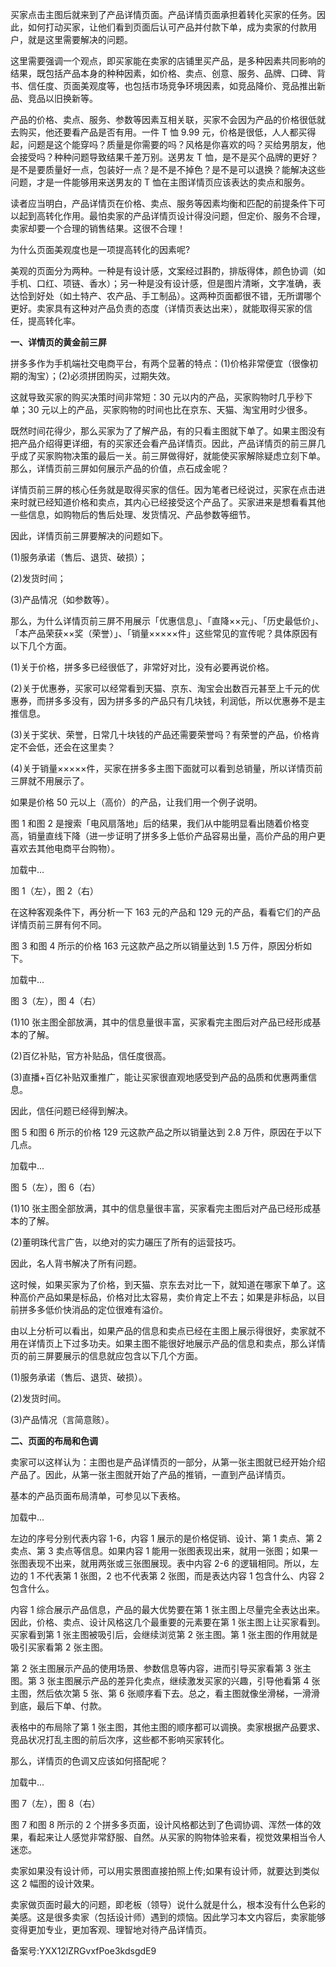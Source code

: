 买家点击主图后就来到了产品详情页面。产品详情页面承担着转化买家的任务。因此，如何打动买家，让他们看到页面后认可产品并付款下单，成为卖家的付款用户，就是这里需要解决的问题。

这里需要强调一个观点，即买家能在卖家的店铺里买产品，是多种因素共同影响的结果，既包括产品本身的种种因素，如价格、卖点、创意、服务、品牌、口碑、背书、信任度、页面美观度等，也包括市场竞争环境因素，如竞品降价、竞品推出新品、竞品以旧换新等。

产品的价格、卖点、服务、参数等因素互相关联，买家不会因为产品的价格很低就去购买，他还要看产品是否有用。一件 T 恤 9.99 元，价格是很低，人人都买得起，问题是这个能穿吗？质量是你需要的吗？风格是你喜欢的吗？买给男朋友，他会接受吗？种种问题导致结果千差万别。送男友 T 恤，是不是买个品牌的更好？是不是要质量好一点，包装好一点？是不是不掉色？是不是可以退换？能解决这些问题，才是一件能够用来送男友的 T 恤在主图详情页应该表达的卖点和服务。

读者应当明白，产品详情页在价格、卖点、服务等因素均衡和匹配的前提条件下可以起到高转化作用。最怕卖家的产品详情页设计得没问题，但定价、服务不合理，卖家却要一个合理的销售结果。这很不合理！

为什么页面美观度也是一项提高转化的因素呢\?

美观的页面分为两种。一种是有设计感，文案经过斟酌，排版得体，颜色协调（如手机、口红、项链、香水）；另一种是没有设计感，但是图片清晰，文字准确，表达恰到好处（如土特产、农产品、手工制品）。这两种页面都很不错，无所谓哪个更好。卖家具有这种对产品负责的态度（详情页表达出来），就能取得买家的信任，提高转化率。

**一、详情页的黄金前三屏**

拼多多作为手机端社交电商平台，有两个显著的特点：\(1\)价格非常便宜（很像初期的淘宝）；\(2\)必须拼团购买，过期失效。

这就导致买家的购买决策时间非常短：30 元以内的产品，买家购物时几乎秒下单；30 元以上的产品，买家购物的时间也比在京东、天猫、淘宝用时少很多。

既然时间花得少，那么买家为了了解产品，有的只看主图就下单了。如果主图没有把产品介绍得更详细，有的买家还会看产品详情页。因此，产品详情页的前三屏几乎成了买家购物决策的最后一关。前三屏做得好，就能使买家解除疑虑立刻下单。那么，详情页前三屏如何展示产品的价值，点石成金呢？

详情页前三屏的核心任务就是取得买家的信任。因为笔者已经说过，买家在点击进来时就已经知道价格和卖点，其内心已经接受这个产品了。买家进来是想看看其他一些信息，如购物后的售后处理、发货情况、产品参数等细节。

因此，详情页前三屏要解决的问题如下。

\(1\)服务承诺（售后、退货、破损）；

\(2\)发货时间；

\(3\)产品情况（如参数等）。

那么，为什么详情页前三屏不用展示「优惠信息」、「直降××元」、「历史最低价」、「本产品荣获××奖（荣誉）」、「销量×××××件」这些常见的宣传呢？具体原因有以下几个方面。

\(1\)关于价格，拼多多已经很低了，非常好对比，没有必要再说价格。

\(2\)关于优惠券，买家可以经常看到天猫、京东、淘宝会出数百元甚至上千元的优惠券，而拼多多没有，因为拼多多的产品只有几块钱，利润低，所以优惠券不是主推信息。

\(3\)关于奖状、荣誉，日常几十块钱的产品还需要荣誉吗？有荣誉的产品，价格肯定不会低，还会在这里卖？

\(4\)关于销量×××××件，买家在拼多多主图下面就可以看到总销量，所以详情页前三屏就不用展示了。

如果是价格 50 元以上（高价）的产品，让我们用一个例子说明。

图 1 和图 2 是搜索「电风扇落地」后的结果，我们从中能明显看出随着价格变高，销量直线下降（进一步证明了拼多多上低价产品容易出量，高价产品的用户更喜欢去其他电商平台购物）。

加载中...

图 1（左），图 2（右）

在这种客观条件下，再分析一下 163 元的产品和 129 元的产品，看看它们的产品详情页前三屏有何不同。

图 3 和图 4 所示的价格 163 元这款产品之所以销量达到 1.5 万件，原因分析如下。

加载中...

图 3（左），图 4（右）

\(1\)10 张主图全部放满，其中的信息量很丰富，买家看完主图后对产品已经形成基本的了解。

\(2\)百亿补贴，官方补贴品，信任度很高。

\(3\)直播+百亿补贴双重推广，能让买家很直观地感受到产品的品质和优惠两重信息。

因此，信任问题已经得到解决。

图 5 和图 6 所示的价格 129 元这款产品之所以销量达到 2.8 万件，原因在于以下几点。

加载中...

图 5（左），图 6（右）

\(1\)10 张主图全部放满，其中的信息量很丰富，买家看完主图后对产品已经形成基本的了解。

\(2\)董明珠代言广告，以绝对的实力碾压了所有的运营技巧。

因此，名人背书解决了所有问题。

这时候，如果买家为了价格，到天猫、京东去对比一下，就知道在哪家下单了。这种高价产品如果是标品，价格对比太容易，卖价肯定上不去；如果是非标品，以目前拼多多低价快消品的定位很难有溢价。

由以上分析可以看出，如果产品的信息和卖点已经在主图上展示得很好，卖家就不用在详情页上下过多功夫。如果主图不能很好地展示产品的信息和卖点，那么详情页的前三屏要展示的信息就应包含以下几个方面。

\(1\)服务承诺（售后、退货、破损）。

\(2\)发货时间。

\(3\)产品情况（言简意赅）。

**二、页面的布局和色调**

卖家可以这样认为：主图也是产品详情页的一部分，从第一张主图就已经开始介绍产品了。因此，从第一张主图就开始了产品的推销，一直到产品详情页。

基本的产品页面布局清单，可参见以下表格。

加载中...

左边的序号分别代表内容 1-6，内容 1 展示的是价格促销、设计、第 1 卖点、第 2 卖点、第 3 卖点等信息。如果内容 1 能用一张图表现出来，就用一张图；如果一张图表现不出来，就用两张或三张图展现。表中内容 2-6 的逻辑相同。所以，左边的 1 不代表第 1 张图，2 也不代表第 2 张图，而是表达内容 1 包含什么、内容 2 包含什么。

内容 1 综合展示产品信息，产品的最大优势要在第 1 张主图上尽量完全表达出来。因此，价格、卖点、设计风格这几个最重要的元素要在第 1 张主图上让买家看到。买家看到第 1 张主图被吸引后，会继续浏览第 2 张主图。第 1 张主图的作用就是吸引买家看第 2 张主图。

第 2 张主图展示产品的使用场景、参数信息等内容，进而引导买家看第 3 张主图。第 3 张主图展示产品的差异化卖点，继续激发买家的兴趣，引导他看第 4 张主图，然后依次第 5 张、第 6 张顺序看下去。总之，看主图就像坐滑梯，一滑滑到底，最后下单、付款。

表格中的布局除了第 1 张主图，其他主图的顺序都可以调换。卖家根据产品要求、竞品状况打乱主图的前后次序，这些都不影响买家转化。

那么，详情页的色调又应该如何搭配呢？

加载中...

图 7（左），图 8（右）

图 7 和图 8 所示的 2 个拼多多页面，设计风格都达到了色调协调、浑然一体的效果，看起来让人感觉非常舒服、自然。从买家的购物体验来看，视觉效果相当令人迷恋。

卖家如果没有设计师，可以用实景图直接拍照上传;如果有设计师，就要达到类似这 2 幅图的设计效果。

卖家做页面时最大的问题，即老板（领导）说什么就是什么，根本没有什么色彩的美感。这是很多卖家（包括设计师）遇到的烦恼。因此学习本文内容后，卖家能够变得更加专业，更加客观、理智地对待产品详情页。

备案号:YXX12lZRGvxfPoe3kdsgdE9